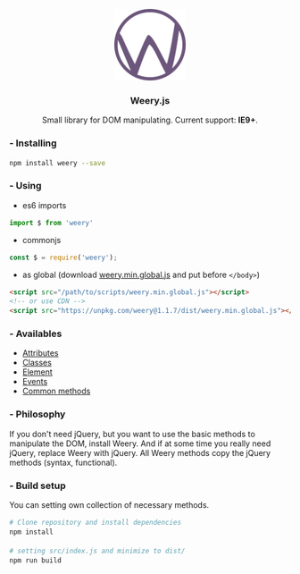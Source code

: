 <p align="center">
	<a href="https://github.com/sevenns/weery.js" title="Weery"><img src="./logo.png" width="128px"></a>
	<h3 align="center">Weery.js</h3>
</p>

<p align="center">Small library for DOM manipulating. Current support: <b>IE9+</b>.</p>

### - Installing

``` bash
npm install weery --save
```

### - Using

- es6 imports
``` javascript
import $ from 'weery'
```

- commonjs
``` javascript
const $ = require('weery');
```

- as global (download [weery.min.global.js][weery-global] and put before ```</body>```)
``` html
<script src="/path/to/scripts/weery.min.global.js"></script>
<!-- or use CDN -->
<script src="https://unpkg.com/weery@1.1.7/dist/weery.min.global.js"></script>
```

### - Availables

- [Attributes][attr]
- [Classes][class]
- [Element][element]
- [Events][event]
- [Common methods][common]

### - Philosophy

If you don't need jQuery, but you want to use the basic methods to manipulate the DOM, install Weery. And if at some time you really need jQuery, replace Weery with jQuery. All Weery methods copy the jQuery methods (syntax, functional).

### - Build setup

You can setting own collection of necessary methods.

```bash
# Clone repository and install dependencies
npm install

# setting src/index.js and minimize to dist/
npm run build
```

[weery-global]: https://github.com/sevenns/weery.js/blob/master/dist/weery.min.global.js

[attr]: https://github.com/sevenns/weery.js/blob/master/docs/attr.md
[class]: https://github.com/sevenns/weery.js/blob/master/docs/class.md
[common]: https://github.com/sevenns/weery.js/blob/master/docs/common.md
[element]: https://github.com/sevenns/weery.js/blob/master/docs/element.md
[event]: https://github.com/sevenns/weery.js/blob/master/docs/event.md